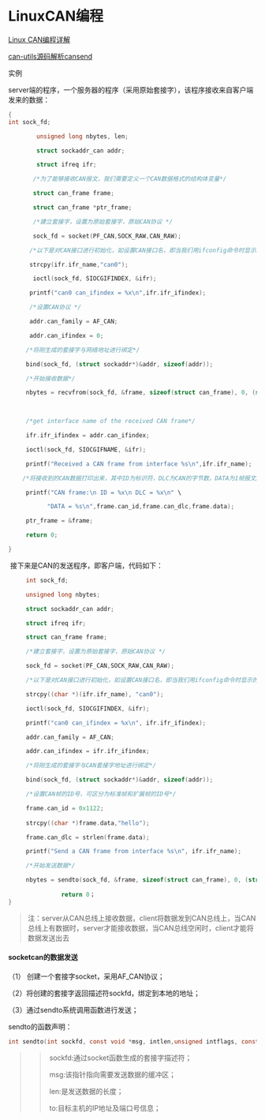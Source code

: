 # LinuxCAN编程



[Linux CAN编程详解](https://blog.csdn.net/lizhu_csdn/article/details/51490958)

[can-utils源码解析cansend](https://blog.csdn.net/weixin_30807677/article/details/96494884?spm=1001.2101.3001.6650.5&utm_medium=distribute.pc_relevant.none-task-blog-2%7Edefault%7EBlogCommendFromBaidu%7Edefault-5.queryctrv2&depth_1-utm_source=distribute.pc_relevant.none-task-blog-2%7Edefault%7EBlogCommendFromBaidu%7Edefault-5.queryctrv2&utm_relevant_index=10)





实例

​    server端的程序，一个服务器的程序（采用原始套接字），该程序接收来自客户端发来的数据：

```  c
{
int sock_fd;

​        unsigned long nbytes, len;

​        struct sockaddr_can addr;

​        struct ifreq ifr;

​       /*为了能够接收CAN报文，我们需要定义一个CAN数据格式的结构体变量*/

​       struct can_frame frame;

​       struct can_frame *ptr_frame;

​       /*建立套接字，设置为原始套接字，原始CAN协议 */

​       sock_fd = socket(PF_CAN,SOCK_RAW,CAN_RAW);

​      /*以下是对CAN接口进行初始化，如设置CAN接口名，即当我们用ifconfig命令时显示的名字 */

​      strcpy(ifr.ifr_name,"can0");

​       ioctl(sock_fd, SIOCGIFINDEX, &ifr);

​      printf("can0 can_ifindex = %x\n",ifr.ifr_ifindex);

​      /*设置CAN协议 */

​      addr.can_family = AF_CAN;

​      addr.can_ifindex = 0;

​     /*将刚生成的套接字与网络地址进行绑定*/

​     bind(sock_fd, (struct sockaddr*)&addr, sizeof(addr));

​     /*开始接收数据*/

​     nbytes = recvfrom(sock_fd, &frame, sizeof(struct can_frame), 0, (struct sockaddr *)&addr, &len);

​    

​     /*get interface name of the received CAN frame*/

​     ifr.ifr_ifindex = addr.can_ifindex;

​     ioctl(sock_fd, SIOCGIFNAME, &ifr);

​     printf("Received a CAN frame from interface %s\n",ifr.ifr_name);

​    /*将接收到的CAN数据打印出来，其中ID为标识符，DLC为CAN的字节数，DATA为1帧报文的字节数*/

​     printf("CAN frame:\n ID = %x\n DLC = %x\n" \

​           "DATA = %s\n",frame.can_id,frame.can_dlc,frame.data);

​     ptr_frame = &frame;

​     return 0;

}
```



​     接下来是CAN的发送程序，即客户端，代码如下：

``` c
     int sock_fd;

​     unsigned long nbytes;

​     struct sockaddr_can addr;

​     struct ifreq ifr;

​     struct can_frame frame;

​     /*建立套接字，设置为原始套接字，原始CAN协议 */

​     sock_fd = socket(PF_CAN,SOCK_RAW,CAN_RAW);

​     /*以下是对CAN接口进行初始化，如设置CAN接口名，即当我们用ifconfig命令时显示的名字 */

​     strcpy((char *)(ifr.ifr_name), "can0");

​     ioctl(sock_fd, SIOCGIFINDEX, &ifr);

​     printf("can0 can_ifindex = %x\n", ifr.ifr_ifindex);   

​     addr.can_family = AF_CAN;      

​     addr.can_ifindex = ifr.ifr_ifindex;    

​     /*将刚生成的套接字与CAN套接字地址进行绑定*/     

​     bind(sock_fd, (struct sockaddr*)&addr, sizeof(addr));  

​     /*设置CAN帧的ID号，可区分为标准帧和扩展帧的ID号*/    

​     frame.can_id = 0x1122;     
          
​     strcpy((char *)frame.data,"hello");    

​     frame.can_dlc = strlen(frame.data);    

​     printf("Send a CAN frame from interface %s\n", ifr.ifr_name); 

​     /*开始发送数据*/     

​     nbytes = sendto(sock_fd, &frame, sizeof(struct can_frame), 0, (struct sockaddr*)&addr,sizeof(addr));    
          
​               return 0；
}
```

> 注：server从CAN总线上接收数据，client将数据发到CAN总线上，当CAN总线上有数据时，server才能接收数据，当CAN总线空闲时，client才能将数据发送出去

  



#### socketcan的数据发送

  （1） 创建一个套接字socket，采用AF_CAN协议；

  （2）将创建的套接字返回描述符sockfd，绑定到本地的地址；

  （3）通过sendto系统调用函数进行发送；



sendto的函数声明：

``` c
int sendto(int sockfd, const void *msg, intlen,unsigned intflags, const struct sockaddr *to, int tolen);
```

> > ​     sockfd:通过socket函数生成的套接字描述符；
> >
> > ​     msg:该指针指向需要发送数据的缓冲区；
> >
> > ​     len:是发送数据的长度；
> >
> > ​     to:目标主机的IP地址及端口号信息；